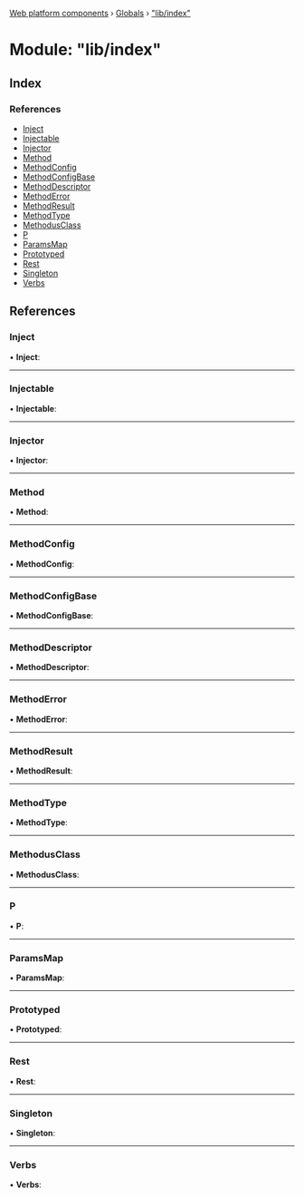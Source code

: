 [Web platform components](../README.md) › [Globals](../globals.md) › ["lib/index"](_lib_index_.md)

# Module: "lib/index"

## Index

### References

* [Inject](_lib_index_.md#inject)
* [Injectable](_lib_index_.md#injectable)
* [Injector](_lib_index_.md#injector)
* [Method](_lib_index_.md#method)
* [MethodConfig](_lib_index_.md#methodconfig)
* [MethodConfigBase](_lib_index_.md#methodconfigbase)
* [MethodDescriptor](_lib_index_.md#methoddescriptor)
* [MethodError](_lib_index_.md#methoderror)
* [MethodResult](_lib_index_.md#methodresult)
* [MethodType](_lib_index_.md#methodtype)
* [MethodusClass](_lib_index_.md#methodusclass)
* [P](_lib_index_.md#p)
* [ParamsMap](_lib_index_.md#paramsmap)
* [Prototyped](_lib_index_.md#prototyped)
* [Rest](_lib_index_.md#rest)
* [Singleton](_lib_index_.md#singleton)
* [Verbs](_lib_index_.md#verbs)

## References

###  Inject

• **Inject**:

___

###  Injectable

• **Injectable**:

___

###  Injector

• **Injector**:

___

###  Method

• **Method**:

___

###  MethodConfig

• **MethodConfig**:

___

###  MethodConfigBase

• **MethodConfigBase**:

___

###  MethodDescriptor

• **MethodDescriptor**:

___

###  MethodError

• **MethodError**:

___

###  MethodResult

• **MethodResult**:

___

###  MethodType

• **MethodType**:

___

###  MethodusClass

• **MethodusClass**:

___

###  P

• **P**:

___

###  ParamsMap

• **ParamsMap**:

___

###  Prototyped

• **Prototyped**:

___

###  Rest

• **Rest**:

___

###  Singleton

• **Singleton**:

___

###  Verbs

• **Verbs**:
